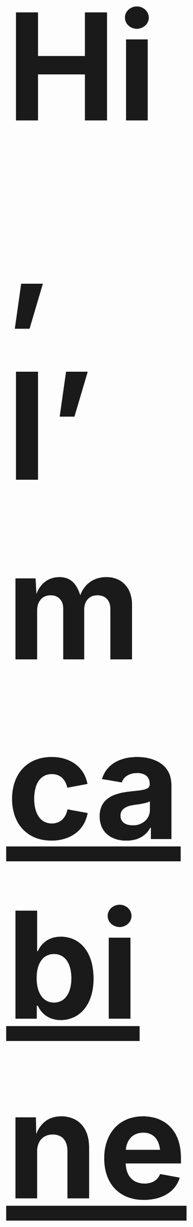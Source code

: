 <h1 align=”center” style="font-size:400px;">
Hi, I’m <a href=”https://www.cabinetkumarshah.com.np/" target=”_blank” rel=”noreferrer”>cabinet shah (Data Analyst)</a> 👋
</h1> 
 
| Social-sites | Web-Portfolio | Digital Badges | LinkedIn | Personal Site | WhatsApp | Instagram | Facebook | YouTube |
| :----------: | :---: | :---: | :---: | :---: | :---: | :---: | :---: | :---: |
| Press ME 👉 | [![Portfolio](http://img.shields.io/badge/Web-Portfolio-blue.png)](https://www.cabinetkumarshah.com.np/) | [<img src="https://user-images.githubusercontent.com/53578487/163569250-489db9f8-fa0c-42b8-a635-3dd30ac158e8.png" width="25" height="25" />](https://www.credly.com/users/cabinetshah/badges) | [<img src="https://user-images.githubusercontent.com/53578487/163301223-4d3492fb-5dad-465e-915e-70924c14f0ca.png" width="25" height="25" />](https://www.linkedin.com/in/cabinetshah/) | [<img src="https://user-images.githubusercontent.com/53578487/163303160-ebf9d1d0-f728-47ac-82a4-9075c3898bc4.png" width="25" height="25" />](https://www.cabinetkumarshah.com.np/) | [<img src="https://user-images.githubusercontent.com/53578487/163302509-e27d55ed-8584-47b2-bfcf-6ebd36055743.png" width="25" height="25" />](https://wa.me/message/XQJGPQTNIYQPP1) | [<img src="https://user-images.githubusercontent.com/53578487/163569044-840af3ef-acc4-4c8f-b31c-0b7495662008.png" width="25" height="25" />](https://www.instagram.com/cabinetshah/) | [<img src="https://user-images.githubusercontent.com/53578487/163569576-3790b03d-f2f8-4c3b-b4f6-900e2d3d9d05.png" width="25" height="25" />](https://www.facebook.com/cabinetshah.cool) | [<img src="https://user-images.githubusercontent.com/53578487/163569823-e350ce91-7126-46e4-a2cd-86cc72de0e60.png" width="25" height="25" />](https://youtube.com/channel/UCvcbOCAO3JX-GfS7kl2X5rg) | 
_______

[![cabinetshah github stats](https://github-readme-stats.vercel.app/api?username=cabinetshah2710)](https://github.com/cabinetshah2710) &emsp;
[![Top Langs](https://github-readme-stats.vercel.app/api/top-langs/?username=cabinetshah2710)](https://github.com/cabinetshah2710)

_________

 
| Excellent Hold Over | Skill-Sets |
| :----------: | :--- |
| Languages |![Python](https://img.shields.io/badge/python-3670A0?style=for-the-badge&logo=python&logoColor=ffdd54) ![R](https://img.shields.io/badge/r-%23276DC3.svg?style=for-the-badge&logo=r&logoColor=white) ![Scala](https://img.shields.io/badge/scala-%23DC322F.svg?style=for-the-badge&logo=scala&logoColor=white) ![Java](https://img.shields.io/badge/java-%23ED8B00.svg?style=for-the-badge&logo=java&logoColor=white) ![C++](https://img.shields.io/badge/c++-%2300599C.svg?style=for-the-badge&logo=c%2B%2B&logoColor=white) ![C](https://img.shields.io/badge/c-%2300599C.svg?style=for-the-badge&logo=c&logoColor=white) ![HTML5](https://img.shields.io/badge/html5-%23E34F26.svg?style=for-the-badge&logo=html5&logoColor=white) ![JavaScript](https://img.shields.io/badge/javascript-%23323330.svg?style=for-the-badge&logo=javascript&logoColor=%23F7DF1E) ![CSS3](https://img.shields.io/badge/css3-%231572B6.svg?style=for-the-badge&logo=css3&logoColor=white) |
| FrameWork | ![Anaconda](https://img.shields.io/badge/Anaconda-%2344A833.svg?style=for-the-badge&logo=anaconda&logoColor=white) ![Apache Kafka](https://img.shields.io/badge/Apache%20Kafka-000?style=for-the-badge&logo=apachekafka) ![Chart.js](https://img.shields.io/badge/chart.js-F5788D.svg?style=for-the-badge&logo=chart.js&logoColor=white) ![Django](https://img.shields.io/badge/django-%23092E20.svg?style=for-the-badge&logo=django&logoColor=white) ![Flask](https://img.shields.io/badge/flask-%23000.svg?style=for-the-badge&logo=flask&logoColor=white) ![OpenCV](https://img.shields.io/badge/opencv-%23white.svg?style=for-the-badge&logo=opencv&logoColor=white) ![Yarn](https://img.shields.io/badge/yarn-%232C8EBB.svg?style=for-the-badge&logo=yarn&logoColor=white) |
| IDEs/Editors | ![Eclipse](https://img.shields.io/badge/Eclipse-FE7A16.svg?style=for-the-badge&logo=Eclipse&logoColor=white) ![Jupyter Notebook](https://img.shields.io/badge/jupyter-%23FA0F00.svg?style=for-the-badge&logo=jupyter&logoColor=white) ![PyCharm](https://img.shields.io/badge/pycharm-143?style=for-the-badge&logo=pycharm&logoColor=black&color=black&labelColor=green) ![Spyder](https://img.shields.io/badge/Spyder-838485?style=for-the-badge&logo=spyder%20ide&logoColor=maroon) ![Sublime Text](https://img.shields.io/badge/sublime_text-%23575757.svg?style=for-the-badge&logo=sublime-text&logoColor=important) ![Visual Studio Code](https://img.shields.io/badge/Visual%20Studio%20Code-0078d7.svg?style=for-the-badge&logo=visual-studio-code&logoColor=white)|
| Dependencies | ![NumPy](https://img.shields.io/badge/numpy-%23013243.svg?style=for-the-badge&logo=numpy&logoColor=white) ![Pandas](https://img.shields.io/badge/pandas-%23150458.svg?style=for-the-badge&logo=pandas&logoColor=white) ![Plotly](https://img.shields.io/badge/Plotly-%233F4F75.svg?style=for-the-badge&logo=plotly&logoColor=white) ![PyTorch](https://img.shields.io/badge/PyTorch-%23EE4C2C.svg?style=for-the-badge&logo=PyTorch&logoColor=white) ![scikit-learn](https://img.shields.io/badge/scikit--learn-%23F7931E.svg?style=for-the-badge&logo=scikit-learn&logoColor=white) ![SciPy](https://img.shields.io/badge/SciPy-%230C55A5.svg?style=for-the-badge&logo=scipy&logoColor=%white) |
| Operating System | ![Android](https://img.shields.io/badge/Android-3DDC84?style=for-the-badge&logo=android&logoColor=white) ![Kali](https://img.shields.io/badge/Kali-268BEE?style=for-the-badge&logo=kalilinux&logoColor=white) ![Linux](https://img.shields.io/badge/Linux-FCC624?style=for-the-badge&logo=linux&logoColor=black) ![Mac OS](https://img.shields.io/badge/mac%20os-000000?style=for-the-badge&logo=macos&logoColor=F0F0F0)	![Red Hat](https://img.shields.io/badge/Red%20Hat-EE0000?style=for-the-badge&logo=redhat&logoColor=white) ![Ubuntu](https://img.shields.io/badge/Ubuntu-E95420?style=for-the-badge&logo=ubuntu&logoColor=white) ![Windows](https://img.shields.io/badge/Windows-0078D6?style=for-the-badge&logo=windows&logoColor=white) ![Windows XP](https://img.shields.io/badge/Windows%20xp-003399?style=for-the-badge&logo=windowsxp&logoColor=white) |
| Servers | 	![Apache](https://img.shields.io/badge/apache-%23D42029.svg?style=for-the-badge&logo=apache&logoColor=white) ![Apache Flink](https://img.shields.io/badge/Apache%20Flink-E6526F?style=for-the-badge&logo=Apache%20Flink&logoColor=white) ![Apache Maven](https://img.shields.io/badge/Apache%20Maven-C71A36?style=for-the-badge&logo=Apache%20Maven&logoColor=white) ![Gunicorn](https://img.shields.io/badge/gunicorn-%298729.svg?style=for-the-badge&logo=gunicorn&logoColor=white) |
| MS-office | ![Microsoft Excel](https://img.shields.io/badge/Microsoft_Excel-217346?style=for-the-badge&logo=microsoft-excel&logoColor=white) ![Microsoft PowerPoint](https://img.shields.io/badge/Microsoft_PowerPoint-B7472A?style=for-the-badge&logo=microsoft-powerpoint&logoColor=white) ![Microsoft Access](https://img.shields.io/badge/Microsoft_Access-A4373A?style=for-the-badge&logo=microsoft-access&logoColor=white) ![Microsoft Word](https://img.shields.io/badge/Microsoft_Word-2B579A?style=for-the-badge&logo=microsoft-word&logoColor=white) ![Microsoft Office](https://img.shields.io/badge/Microsoft_Office-D83B01?style=for-the-badge&logo=microsoft-office&logoColor=white)|
| Databases | ![ApacheCassandra](https://img.shields.io/badge/cassandra-%231287B1.svg?style=for-the-badge&logo=apache-cassandra&logoColor=white) ![MySQL](https://img.shields.io/badge/mysql-%2300f.svg?style=for-the-badge&logo=mysql&logoColor=white)	![SQLite](https://img.shields.io/badge/sqlite-%2307405e.svg?style=for-the-badge&logo=sqlite&logoColor=white) |



--------------------------------

# Cancer-Detection-Analysis-Via-ML-algorithms

[Access complete Project code](https://github.com/cabinetshah2710/Medicaap--Cancer_Detection_And_Analysis_Via_Machine_Learning)

______

## To have access over Web app

[![Website](http://img.shields.io/badge/App-Website-blue.png)](https://medicaap.herokuapp.com/)

______________


## Project Teams


#### Senate shah [<img src="https://user-images.githubusercontent.com/53578487/163301223-4d3492fb-5dad-465e-915e-70924c14f0ca.png" width="25" height="25" />](https://www.linkedin.com/in/senate-shah-7662b8191/)

#### Abhishek Verma [<img src="https://user-images.githubusercontent.com/53578487/163301223-4d3492fb-5dad-465e-915e-70924c14f0ca.png" width="25" height="25" />](https://www.linkedin.com/in/abhishek-verma-b09796165)

#### Prashant Kumar [<img src="https://user-images.githubusercontent.com/53578487/163301223-4d3492fb-5dad-465e-915e-70924c14f0ca.png" width="25" height="25" />](https://www.linkedin.com/in/prashantkr228/)

______________

## Live video for successfully deployment of Web App
[Watch live successfully Deployment](https://youtu.be/O8lzYBbnDDI)
 
<img src="https://user-images.githubusercontent.com/53578487/163946576-020e57e2-a7b3-4740-9e92-fccf8d1aac94.png" width="900"/>

--------------------------------------------------------------------------------------------------------------------------------
### [Web App Home Interface ](https://medicaap.herokuapp.com/)

<img src="https://user-images.githubusercontent.com/53578487/163946901-4097c338-61c0-48d1-b01d-9a88ae497371.jpeg" width="900"/>

--------------------------------------------------------------------------------------------------------------------------------
### [Prostate cancer Prediction Interface ](https://medicaap.herokuapp.com/index)
#### [Model Accuracy comparison](https://medicaap.herokuapp.com/pcpaccuracy)
<img src="https://user-images.githubusercontent.com/53578487/163748748-1527ff3a-a17b-45e9-ae12-48c1788ef0c7.jpeg" width="900" />


 --------------------------------------------------------------------------------------------------------------------------------
### [Breast cancer Prediction Interface ](https://medicaap.herokuapp.com/bcpindex)
#### [Model Accuracy comparison](https://medicaap.herokuapp.com/bcpaccuracy)
<img src="https://user-images.githubusercontent.com/53578487/163748671-bea94a1e-ac9f-45c1-801d-431eb878ddb3.jpeg" width="900" />

--------------------------------------------------------------------------------------------------------------------------------
### [Lung cancer Prediction Interface ](https://medicaap.herokuapp.com/lcpindex)
#### [Model Accuracy comparison](https://medicaap.herokuapp.com/lcpaccuracy)
<img src="https://user-images.githubusercontent.com/53578487/163748790-c9fcd0fe-f667-42dc-9120-4851dd322b0c.jpeg" width="900" />


--------------------------------------------------------------------------------------------------------------------------------
### [Upload Dataset Interface ](https://medicaap.herokuapp.com/demo)
<img src="https://user-images.githubusercontent.com/53578487/163749170-a54f3ad3-9542-4bc4-ad33-dd150bf84dea.jpeg" width="900" />

--------------------------------------------------------------------------------------------------------------------------------
### [Developers Interface ](https://medicaap.herokuapp.com/developer)
<img src="https://user-images.githubusercontent.com/53578487/163749215-b9a26423-9abd-4f89-bd79-c22bec868992.jpeg" width="900" />


--------------------------------------------------------------------------------------------------------------------------------
### [Catch Us Interface ](https://medicaap.herokuapp.com/Registration)
<img src="https://user-images.githubusercontent.com/53578487/163749598-ad9ceb8c-2821-44ec-b082-7909baa18c13.png" width="900" />


--------------------------------------------------------------------------------------------------------------------------------
### [FeedBack Interface ](https://medicaap.herokuapp.com/test)
<img src="https://user-images.githubusercontent.com/53578487/163749557-22f4c248-be68-4ee6-846a-ec8390c37dd6.png" width="900" />


 
 


